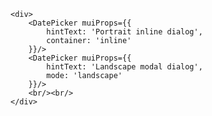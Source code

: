     <div>
        <DatePicker muiProps={{
            hintText: 'Portrait inline dialog',
            container: 'inline'
        }}/>
        <DatePicker muiProps={{
            hintText: 'Landscape modal dialog',
            mode: 'landscape'
        }}/>
        <br/><br/>
    </div>
